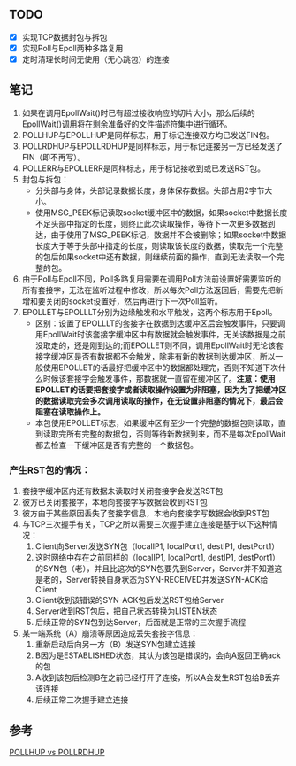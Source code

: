 ## TODO
- [x] 实现TCP数据封包与拆包
- [x] 实现Poll与Epoll两种多路复用
- [X] 定时清理长时间无使用（无心跳包）的连接

## 笔记
1. 如果在调用EpollWait()时已有超过接收响应的切片大小，那么后续的EpollWait()调用将在剩余准备好的文件描述符集中进行循环。
2. POLLHUP与EPOLLHUP是同样标志，用于标记连接双方均已发送FIN包。
3. POLLRDHUP与EPOLLRDHUP是同样标志，用于标记连接另一方已经发送了FIN（即不再写）。
4. POLLERR与EPOLLERR是同样标志，用于标记接收到或已发送RST包。
5. 封包与拆包：
   - 分头部与身体，头部记录数据长度，身体保存数据。头部占用2字节大小。
   - 使用MSG_PEEK标记读取socket缓冲区中的数据，如果socket中数据长度不足头部中指定的长度，则终止此次读取操作，等待下一次更多数据到达，由于使用了MSG_PEEK标记，数据并不会被删除；如果socket中数据长度大于等于头部中指定的长度，则读取该长度的数据，读取完一个完整的包后如果socket中还有数据，则继续前面的操作，直到无法读取一个完整的包。
6. 由于Poll与Epoll不同，Poll多路复用需要在调用Poll方法前设置好需要监听的所有套接字，无法在监听过程中修改，所以每次Poll方法返回后，需要先把新增和要关闭的socket设置好，然后再进行下一次Poll监听。
7. EPOLLET与EPOLLLT分别为边缘触发和水平触发，这两个标志用于Epoll。
   - 区别：设置了EPOLLLT的套接字在数据到达缓冲区后会触发事件，只要调用EpollWait时该套接字缓冲区中有数据就会触发事件，无关该数据是之前没取走的，还是刚到达的;而EPOLLET则不同，调用EpollWait时无论该套接字缓冲区是否有数据都不会触发，除非有新的数据到达缓冲区，所以一般使用EPOLLET的话最好把缓冲区中的数据都处理完，否则不知道下次什么时候该套接字会触发事件，那数据就一直留在缓冲区了。**注意：使用EPOLLET的话要把套接字或者读取操作设置为非阻塞，因为为了把缓冲区的数据读取完会多次调用读取的操作，在无设置非阻塞的情况下，最后会阻塞在读取操作上。**
   - 本包使用EPOLLET标志，如果缓冲区有至少一个完整的数据包则读取，直到读取完所有完整的数据包，否则等待新数据到来，而不是每次EpollWait都去检查一下缓冲区是否有完整的一个数据包。

### 产生RST包的情况：
1. 套接字缓冲区内还有数据未读取时关闭套接字会发送RST包
2. 彼方已关闭套接字，本地向套接字写数据会收到RST包
3. 彼方由于某些原因丢失了套接字信息，本地向套接字写数据会收到RST包
4. 与TCP三次握手有关，TCP之所以需要三次握手建立连接是基于以下这种情况：
   1. Client向Server发送SYN包（localIP1, localPort1, destIP1, destPort1）
   2. 这时网络中存在之前同样的（localIP1, localPort1, destIP1, destPort1）的SYN包（老），并且比这次的SYN包要先到Server，Server并不知道这是老的，Server转换自身状态为SYN-RECEIVED并发送SYN-ACK给Client
   3. Client收到该错误的SYN-ACK包后发送RST包给Server
   4. Server收到RST包后，把自己状态转换为LISTEN状态
   5. 后续正常的SYN包到达Server，后面就是正常的三次握手流程
5. 某一端系统（A）崩溃等原因造成丢失套接字信息：
   1. 重新启动后向另一方（B）发送SYN包建立连接
   2. B因为是ESTABLISHED状态，其认为该包是错误的，会向A返回正确ack的包
   3. A收到该包后检测B在之前已经打开了连接，所以A会发生RST包给B丢弃该连接
   4. 后续正常三次握手建立连接

## 参考
[POLLHUP vs POLLRDHUP](https://stackoverflow.com/questions/56177060/pollhup-vs-pollrdhup)